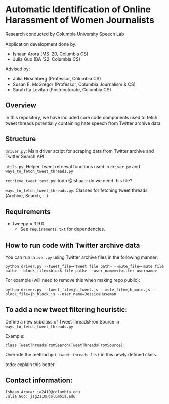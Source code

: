 # Automatic Identification of Online Harassment of Women Journalists
Research conducted by Columbia University Speech Lab

Application development done by:
- Ishaan Arora (MS '20, Columbia CS)
- Julia Guo (BA '22, Columbia CS)

Advised by:
- Julia Hirschberg (Professor, Columbia CS)
- Susan E. McGregor (Professor, Columbia Journalism & CS)
- Sarah Ita Levitan (Postdoctorate, Columbia CS)

## Overview
In this repository, we have included core code components used to fetch tweet threads potentially containing hate speech from Twitter archive data.

## Structure
`driver.py`: Main driver script for scraping data from Twitter archive and Twitter Search API

`utils.py`: Helper Tweet retrieval functions used in `driver.py` and `ways_to_fetch_tweet_threads.py`

`retrieve_tweet_text.py`: todo @Ishaan: do we need this file?

`ways_to_fetch_tweet_threads.py`: Classes for fetching tweet threads (Archive, Search, ...)

## Requirements
- tweepy = 3.9.0
  - See `requirements.txt` for dependencies.

## How to run code with Twitter archive data

You can run `driver.py` using Twitter archive files in the following manner:

```
python driver.py --tweet_file=<tweet file path> --mute_file=<mute file path> --block_file=<block file path> --user_name=<twitter username>
```

For example (will need to remove this when making repo public):

```
python driver.py --tweet_file=jh_tweet.js --mute_file=jh_mute.js --block_file=jh_block.js --user_name=JessicaHuseman
```

## To add a new tweet filtering heuristic:
Define a new subclass of TweetThreadsFromSource in `ways_to_fetch_tweet_threads.py`

Example:
```
class TweetThreadsFromSearch(TweetThreadsFromSource):
```

Override the method `get_tweet_threads_list` in this newly defined class.

todo: explain this better

## Contact information:
```
Ishaan Arora: ia2419@columbia.edu
Julia Guo: jzg2110@columbia.edu
```